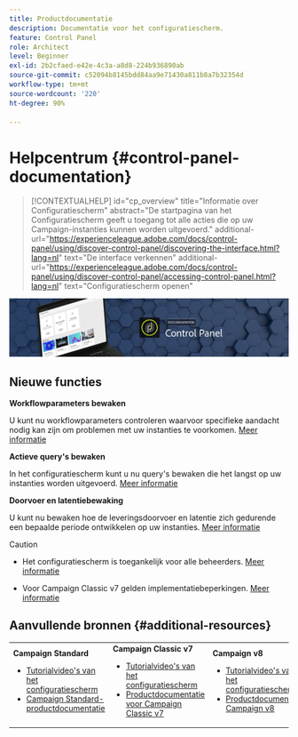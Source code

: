 ```yaml
---
title: Productdocumentatie
description: Documentatie voor het configuratiescherm.
feature: Control Panel
role: Architect
level: Beginner
exl-id: 2b2cfaed-e42e-4c3a-a8d8-224b936890ab
source-git-commit: c52094b8145bdd84aa9e71430a811b8a7b32354d
workflow-type: tm+mt
source-wordcount: '220'
ht-degree: 90%

---
```


# Helpcentrum {#control-panel-documentation}

>[!CONTEXTUALHELP]
>id="cp_overview"
>title="Informatie over Configuratiescherm"
>abstract="De startpagina van het Configuratiescherm geeft u toegang tot alle acties die op uw Campaign-instanties kunnen worden uitgevoerd."
>additional-url="https://experienceleague.adobe.com/docs/control-panel/using/discover-control-panel/discovering-the-interface.html?lang=nl" text="De interface verkennen"
>additional-url="https://experienceleague.adobe.com/docs/control-panel/using/discover-control-panel/accessing-control-panel.html?lang=nl" text="Configuratiescherm openen"

![](assets/do-not-localize/banner.png)

## Nieuwe functies

**Workflowparameters bewaken**

U kunt nu workflowparameters controleren waarvoor specifieke aandacht nodig kan zijn om problemen met uw instanties te voorkomen. [Meer informatie](performance-monitoring/using/workflow-monitoring.md)


**Actieve query&#39;s bewaken**

In het configuratiescherm kunt u nu query&#39;s bewaken die het langst op uw instanties worden uitgevoerd. [Meer informatie](performance-monitoring/using/database-active-queries.md)

**Doorvoer en latentiebewaking**

U kunt nu bewaken hoe de leveringsdoorvoer en latentie zich gedurende een bepaalde periode ontwikkelen op uw instanties. [Meer informatie](performance-monitoring/using/thoughputs-latencies.md)


>[!CAUTION]
>
>* Het configuratiescherm is toegankelijk voor alle beheerders. [Meer informatie](https://experienceleague.adobe.com/docs/control-panel/using/discover-control-panel/managing-permissions.html?lang=nl#discover-control-panel)
>
>* Voor Campaign Classic v7 gelden implementatiebeperkingen. [Meer informatie](faq.md#v7-restrictions)


## Aanvullende bronnen {#additional-resources}

<table>
    <tr>
        <td><b>Campaign Standard</b><br/>
        <ul>
            <li><a href="https://experienceleague.adobe.com/docs/campaign-standard-learn/control-panel/control-panel-overview.html?lang=nl">Tutorialvideo's van het configuratiescherm</a></li>
            <li><a href="https://experienceleague.adobe.com/docs/campaign-standard/using/campaign-standard-home.html?lang=nl">Campaign Standard-productdocumentatie</a></li>
        </ul>
        </td>
        <td><b>Campaign Classic v7</b><br/>
        <ul>
            <li><a href="https://experienceleague.adobe.com/docs/campaign-classic-learn/control-panel/control-panel-overview.html?lang=nl">Tutorialvideo's van het configuratiescherm</a></li>
            <li><a href="https://experienceleague.adobe.com/docs/campaign-classic/using/campaign-classic-home.html?lang=nl">Productdocumentatie voor Campaign Classic v7</a></li>
        </ul>
        </td>
        <td><b>Campaign v8</b><br/>
        <ul>
            <li><a href="https://experienceleague.adobe.com/docs/campaign-learn/control-panel/control-panel-overview.html?lang=nl">Tutorialvideo's van het configuratiescherm</a></li>
            <li><a href="https://experienceleague.adobe.com/docs/campaign/campaign-v8/campaign-home.html?lang=nl">Productdocumentatie Campaign v8</a></li>
        </ul>
        </td>
    </tr>
</table>
